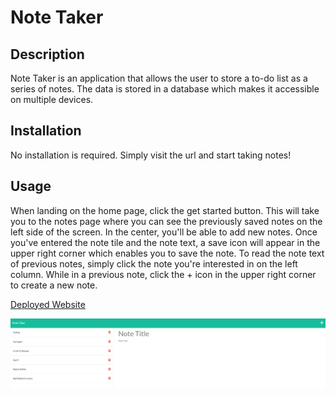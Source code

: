 # Note Taker

## Description
Note Taker is an application that allows the user to store a to-do list as a series of notes. The data is stored in a database which makes it accessible on multiple devices.

## Installation
No installation is required. Simply visit the url and start taking notes!

## Usage
When landing on the home page, click the get started button. This will take you to the notes page where you can see the previously saved notes on the left side of the screen. In the center, you'll be able to add new notes. Once you've entered the note tile and the note text, a save icon will appear in the upper right corner which enables you to save the note. To read the note text of previous notes, simply click the note you're interested in on the left column. While in a previous note, click the + icon in the upper right corner to create a new note.

[Deployed Website](https://intense-fortress-40157.herokuapp.com/)


![Screenshot](/screenshot.PNG)
